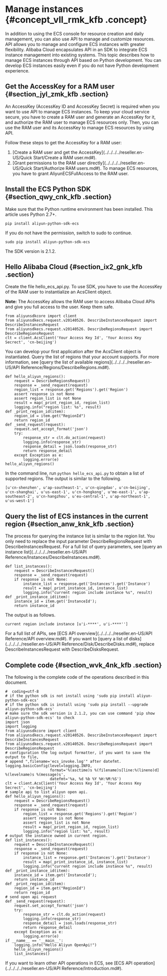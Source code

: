 # Manage instances {#concept_vll_rmk_kfb .concept}

In addition to using the ECS console for resource creation and daily management, you can also use API to manage and customize resources. API allows you to manage and configure ECS instances with greater flexibility. Alibaba Cloud encapsulates API in an SDK to integrate ECS instance management into existing systems. This topic describes how to manage ECS instances through API based on Python development. You can develop ECS instances easily even if you do not have Python development experience.

## Get the AccessKey for a RAM user {#section_jyl_zmk_kfb .section}

An AccessKey \(AccessKey ID and AccessKey Secret\) is required when you want to use API to manage ECS instances. To keep your cloud service secure, you have to create a RAM user and generate an AccessKey for it, and authorize the RAM user to manage ECS resources only. Then, you can use the RAM user and its AccessKey to manage ECS resources by using API.

Follow these steps to get the AccessKey for a RAM user:

1.  [Create a RAM user and get the AccessKey](../../../../reseller.en-US/Quick Start/Create a RAM user.md#).
2.  [Grant permissions to the RAM user directly](../../../../reseller.en-US/Quick Start/Authorize RAM users.md#). To manage ECS resources, you have to grant AliyunECSFullAccess to the RAM user.

## Install the ECS Python SDK {#section_qwy_cnk_kfb .section}

Make sure that the Python runtime environment has been installed. This article uses Python 2.7+.

```
pip install aliyun-python-sdk-ecs
```

If you do not have the permission, switch to sudo to continue.

```
sudo pip install aliyun-python-sdk-ecs
```

The SDK version is 2.1.2.

## Hello Alibaba Cloud {#section_ix2_gnk_kfb .section}

Create the file hello\_ecs\_api.py. To use SDK, you have to use the AccessKey of the RAM user to instantialize an AcsClient object.

**Note:** The AccessKey allows the RAM user to access Alibaba Cloud APIs and give you full access to the user. Keep them safe.

```
from aliyunsdkcore import client
from aliyunsdkecs.request.v20140526. DescribeInstancesRequest import DescribeInstancesRequest
from aliyunsdkecs.request.v20140526. DescribeRegionsRequest import DescribeRegionsRequest
clt = client.AcsClient('Your Access Key Id', 'Your Access Key Secrect', 'cn-beijing')
```

You can develop your first application after the AcsClient object is instantiated. Query the list of regions that your account supports. For more information, see [query the list of available regions](../../../../reseller.en-US/API Reference/Regions/DescribeRegions.md#).

```
def hello_aliyun_regions():
    request = DescribeRegionsRequest()
    response = _send_request(request)
    region_list = response.get('Regions').get('Region')
    assert response is not None
    assert region_list is not None
    result = map(_print_region_id, region_list)
    logging.info("region list: %s", result)
def _print_region_id(item):
    region_id = item.get("RegionId")
    return region_id
def _send_request(request):
    request.set_accept_format('json')
    try:
        response_str = clt.do_action(request)
        logging.info(response_str)
        response_detail = json.loads(response_str)
        return response_detail
    except Exception as e:
        logging.error(e)
hello_aliyun_regions()
```

In the command line, run `python hello_ecs_api.py` to obtain a list of supported regions. The output is similar to the following.

```
[u'cn-shenzhen', u'ap-southeast-1', u'cn-qingdao', u'cn-beijing', u'cn-shanghai', u'us-east-1', u'cn-hongkong', u'me-east-1', u'ap-southeast-2', u'cn-hangzhou', u'eu-central-1', u'ap-northeast-1', u'us-west-1']
```

## Query the list of ECS instances in the current region {#section_anw_knk_kfb .section}

The process for querying the instance list is similar to the region list. You only need to replace the input parameter DescribeRegionsRequest with DescribeInstancesRequest. For a full list of query parameters, see [query an instance list](../../../../reseller.en-US/API Reference/Instances/DescribeInstances.md#).

```
def list_instances():
    request = DescribeInstancesRequest()
    response = _send_request(request)
    if response is not None:
        instance_list = response.get('Instances').get('Instance')
        result = map(_print_instance_id, instance_list)
        logging.info("current region include instance %s", result)
def _print_instance_id(item):
    instance_id = item.get('InstanceId');
    return instance_id
```

The output is as follows.

```
current region include instance [u'i-****', u'i-****'']
```

For a full list of APIs, see [ECS API overview](../../../../reseller.en-US/API Reference/API overview.md#). If you want to [query a list of disks](../../../../reseller.en-US/API Reference/Disk/DescribeDisks.md#), replace DescribeInstancesRequest with DescribeDisksRequest.

## Complete code {#section_wvk_4nk_kfb .section}

The following is the complete code of the operations described in this document.

```
#  coding=utf-8
# if the python sdk is not install using 'sudo pip install aliyun-python-sdk-ecs'
# if the python sdk is install using 'sudo pip install --upgrade aliyun-python-sdk-ecs'
# make sure the sdk version is 2.1.2, you can use command 'pip show aliyun-python-sdk-ecs' to check
import json
import logging
from aliyunsdkcore import client
from aliyunsdkecs.request.v20140526. DescribeInstancesRequest import DescribeInstancesRequest
from aliyunsdkecs.request.v20140526. DescribeRegionsRequest import DescribeRegionsRequest
# configuration the log output formatter, if you want to save the output to file,
# append ",filename='ecs_invoke.log'" after datefmt.
logging.basicConfig(level=logging.INFO,
                    format='%(asctime)s %(filename)s[line:%(lineno)d] %(levelname)s %(message)s',
                    datefmt='%a, %d %b %Y %H:%M:%S')
clt = client.AcsClient('Your Access Key Id', 'Your Access Key Secrect', 'cn-beijing')
# sample api to list aliyun open api.
def hello_aliyun_regions():
    request = DescribeRegionsRequest()
    response = _send_request(request)
    if response is not None:
        region_list = response.get('Regions').get('Region')
        assert response is not None
        assert region_list is not None
        result = map(_print_region_id, region_list)
        logging.info("region list: %s", result)
# output the instance owned in current region.
def list_instances():
    request = DescribeInstancesRequest()
    response = _send_request(request)
    if response is not None:
        instance_list = response.get('Instances').get('Instance')
        result = map(_print_instance_id, instance_list)
        logging.info("current region include instance %s", result)
def _print_instance_id(item):
    instance_id = item.get('InstanceId');
    return instance_id
def _print_region_id(item):
    region_id = item.get("RegionId")
    return region_id
# send open api request
def _send_request(request):
    request.set_accept_format('json')
    try:
        response_str = clt.do_action(request)
        logging.info(response_str)
        response_detail = json.loads(response_str)
        return response_detail
    except Exception as e:
        logging.error(e)
if __name__ == '__main__':
    logging.info("Hello Aliyun OpenApi!")
    hello_aliyun_regions()
    list_instances()
```

If you want to learn other API operations in ECS, see [ECS API operation](../../../../reseller.en-US/API Reference/Introduction.md#).

